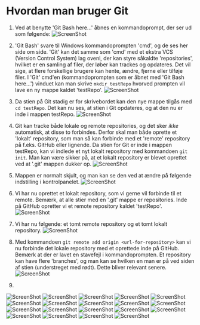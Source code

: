# Hvordan man bruger Git

1. Ved at benytte 'Git Bash here...' åbnes en kommandoprompt, der ser ud som følgende:
![ScreenShot](pics/1.png)

2. 'Git Bash' svare til Windows kommandoprompten 'cmd', og de ses her side om side.
   'Git' kan det samme som 'cmd' med et ekstra VCS (Version Control System) lag oveni, der kan styre såkaldte 'repositories',
   hvilket er en samling af filer, der løber kan trackes og opdateres. Det vil sige, at flere forskellige brugere kan hente,
   ændre, fjerne eller tilføje filer. I 'Git' cmd'en (kommandoprompten som er åbnet med 'Git Bash here...') vinduet kan
   man skrive ```mkdir testRepo``` hvorved prompten vil lave en ny mappe kaldet 'testRepo'.
![ScreenShot](pics/2.png)

3. Da stien på Git stadig er for skrivebordet kan den nye mappe tilgås med ```cd testRepo```. Det kan nu ses, at stien i
   Git opdateres, og at den nu er inde i mappen testRepo.
![ScreenShot](pics/3.png)

4. Git kan tracke både lokale og remote repositories, og det sker _ikke_ automatisk, at disse to forbindes. Derfor skal man
   både oprette et 'lokalt' repository, som man så kan forbinde med et 'remote' repository på f.eks. GitHub eller lignende.
   Da stien for Git er inde i mappen testRepo, kan vi indlede et nyt lokalt repository med kommandoen ```git init```.
   Man kan være sikker på, at et lokalt repository er blevet oprettet ved at '.git' mappen dukker op.
![ScreenShot](pics/4.png)

5. Mappen er normalt skjult, og man kan se den ved at ændre på følgende indstilling i kontrolpanelet.
![ScreenShot](pics/5.png)

6. Vi har nu oprettet et lokalt repository, som vi gerne vil forbinde til et remote. Bemærk, at alle stier med en '.git' mappe
   er repositories. Inde på GitHub opretter vi et remote repository kaldet 'testRepo'.
![ScreenShot](pics/6.png)

7. Vi har nu følgende: et tomt remote repository og et tomt lokalt repository.
![ScreenShot](pics/7.png)

8. Med kommandoen ```git remote add origin <url-for-repository>``` kan vi nu forbinde det lokale repository med et oprettede
   inde på GitHub. Bemærk at der er lavet en stavefejl i kommandoprompten. Et repository kan have flere 'branches', og man kan se
   hvilken en man er på ved siden af stien (understreget med rødt). Dette bliver relevant senere.
![ScreenShot](pics/8.png)

9. 
![ScreenShot](pics/9.png)
![ScreenShot](pics/10.png)
![ScreenShot](pics/11.png)
![ScreenShot](pics/12.png)
![ScreenShot](pics/13.png)
![ScreenShot](pics/14.png)
![ScreenShot](pics/15.png)
![ScreenShot](pics/16.png)
![ScreenShot](pics/17.png)
![ScreenShot](pics/18.png)
![ScreenShot](pics/19.png)
![ScreenShot](pics/20.png)
![ScreenShot](pics/21.png)
![ScreenShot](pics/22.png)
![ScreenShot](pics/23.png)
![ScreenShot](pics/24.png)
![ScreenShot](pics/25.png)
![ScreenShot](pics/26.png)
![ScreenShot](pics/27.png)
